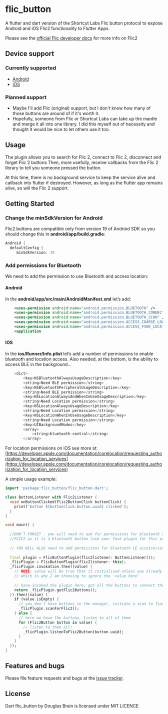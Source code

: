 # flic_button

A flutter and dart version of the Shortcut Labs Flic button protocol to expose Android and iOS Flic2 functionality to Flutter Apps.

Please see the [official Flic developer docs](https://github.com/50ButtonsEach/flic2-documentation) for more info on Flic2

## Device support

### Currently supported

- [Android](https://github.com/50ButtonsEach/flic2lib-android)
- [iOS](https://github.com/50ButtonsEach/flic2lib-ios)

### Planned support

- Maybe I'll add Flic (original) support, but I don't know how many of those buttons are around of if it's worth it.
- Hopefully, someone from Flic or Shortcut Labs can take up the mantle and merge it all into one library. I did this myself out of necessity and thought it would be nice to let others use it too.

## Usage

The plugin allows you to search for Flic 2, connect to Flic 2, disconnect and forget Flic 2 buttons
Then, more usefully, receive callbacks from the Flic 2 library to tell you someone pressed the button.

At this time, there is no background service to keep the service alive and callback into flutter if destroyed. However, as long as the flutter app remains alive, so will the Flic 2 support.

## Getting Started
### Change the minSdkVersion for Android

Flic2 buttons are compatible only from version 19 of Android SDK so you should change this in **android/app/build.gradle**:
```dart
Android {
  defaultConfig {
     minSdkVersion: 19
```
### Add permissions for Bluetooth
We need to add the permission to use Bluetooth and access location:

#### **Android**
In the **android/app/src/main/AndroidManifest.xml** let’s add:

```xml 
    <uses-permission android:name="android.permission.BLUETOOTH" />
    <uses-permission android:name="android.permission.BLUETOOTH_CONNECT" />
    <uses-permission android:name="android.permission.BLUETOOTH_SCAN" />
    <uses-permission android:name="android.permission.ACCESS_COARSE_LOCATION"/>
    <uses-permission android:name="android.permission.ACCESS_FINE_LOCATION"/>
    <application
```
#### **IOS**
In the **ios/Runner/Info.plist** let’s add a number of permissions to enable bluetooth and location access. Also needed, at the bottom, is the ability to access BLE in the background...

```dart 
	<dict>  
        <key>NSBluetoothAlwaysUsageDescription</key>  
        <string>Need BLE permission</string>  
        <key>NSBluetoothPeripheralUsageDescription</key>  
        <string>Need BLE permission</string>  
        <key>NSLocationAlwaysAndWhenInUseUsageDescription</key>  
        <string>Need Location permission</string>  
        <key>NSLocationAlwaysUsageDescription</key>  
        <string>Need Location permission</string>  
        <key>NSLocationWhenInUseUsageDescription</key>  
        <string>Need Location permission</string>
        <key>UIBackgroundModes</key>
        <array>
            <string>bluetooth-central</string>
        </array>
```

For location permissions on iOS see more at: [https://developer.apple.com/documentation/corelocation/requesting_authorization_for_location_services](https://developer.apple.com/documentation/corelocation/requesting_authorization_for_location_services)

A simple usage example:

```dart
import 'package:flic_button/flic_button.dart';

class ButtonListener with Flic2Listener {
  void onButtonClicked(Flic2ButtonClick buttonClick) {
    print('button ${buttonClick.button.uuid} clicked');
  }
}

void main() {
  
  //DON'T FORGET - you will need to ask for permissions for bluetooth and location to search and use
  //FLIC2 as it is a bluetooth button (use your fave plugin for this yourself)
  
  // YOU WILL ALSO need to add permissions for bluetooth LE accessories in your iOS and Android implementations
  
  final plugin = FlicButtonPlugin(flic2listener: ButtonListener());
  _flicPlugin = FlicButtonPlugin(flic2listener: this);
  _flicPlugin.invokation.then((value) {
    // NOTE: value will be true that it initialised unless you already did (iOS can't stop so will be false a lot)
    // which is why I am choosing to ignore the 'value here'
    
    // have invoked the plugin here, get all the buttons to connect them up
    return _flicPlugin.getFlic2Buttons();
  }).then((value) {
    if (value.isEmpty) {
      // you don't have buttons in the manager, initiate a scan to find and connect a new one
      _flicPlugin.scanForFlic2();
    } else {
      // here we have the buttons, listen to all of them
      for (Flic2Button button in value) {
        // listen to them all!
        _flicPlugin.listenToFlic2Button(button.uuid);
      }
    }
  });
}
```

## Features and bugs

Please file feature requests and bugs at the [issue tracker][tracker].

[tracker]: https://github.com/DarkerWaters/flic_button/issues


## License

Dart flic_button by Douglas Brain is licensed under MIT LICENCE


